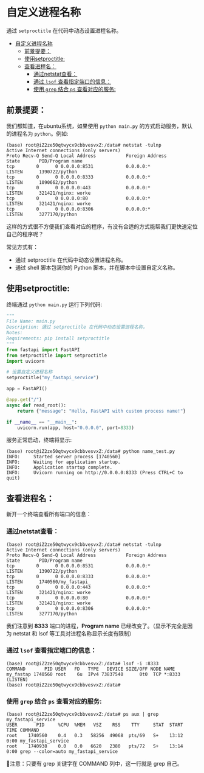 # 自定义进程名称

通过 `setproctitle` 在代码中动态设置进程名称。
- [自定义进程名称](#自定义进程名称)
  - [前景提要：](#前景提要)
  - [使用setproctitle:](#使用setproctitle)
  - [查看进程名：](#查看进程名)
    - [通过netstat查看：](#通过netstat查看)
    - [通过 `lsof` 查看指定端口的信息：](#通过-lsof-查看指定端口的信息)
    - [使用 `grep` 结合 `ps` 查看对应的服务:](#使用-grep-结合-ps-查看对应的服务)


## 前景提要：

我们都知道，在ubuntu系统，如果使用 `python main.py` 的方式启动服务，默认的进程名为 `python`。例如:

```log
(base) root@iZ2ze50qtwycx9cbbvesvxZ:/data# netstat -tulnp
Active Internet connections (only servers)
Proto Recv-Q Send-Q Local Address           Foreign Address         State       PID/Program name    
tcp        0      0 0.0.0.0:8531            0.0.0.0:*               LISTEN      1390722/python      
tcp        0      0 0.0.0.0:8333            0.0.0.0:*               LISTEN      1090662/python      
tcp        0      0 0.0.0.0:443             0.0.0.0:*               LISTEN      321421/nginx: worke 
tcp        0      0 0.0.0.0:80              0.0.0.0:*               LISTEN      321421/nginx: worke 
tcp        0      0 0.0.0.0:8306            0.0.0.0:*               LISTEN      3277170/python       
```

这样的方式很不方便我们查看对应的程序，有没有合适的方式能帮我们更快速定位自己的程序呢？

常见方式有：

- 通过 setproctitle 在代码中动态设置进程名称。
- 通过 shell 脚本包装你的 Python 脚本，并在脚本中设置自定义名称。


## 使用setproctitle:

终端通过 `python main.py` 运行下列代码:

```python
"""
File Name: main.py
Description: 通过 setproctitle 在代码中动态设置进程名称。
Notes: 
Requirements: pip install setproctitle
"""
from fastapi import FastAPI
from setproctitle import setproctitle
import uvicorn

# 设置自定义进程名称
setproctitle("my_fastapi_service")

app = FastAPI()

@app.get("/")
async def read_root():
    return {"message": "Hello, FastAPI with custom process name!"}

if __name__ == "__main__":
    uvicorn.run(app, host="0.0.0.0", port=8333)
```

服务正常启动，终端将显示:

```log
(base) root@iZ2ze50qtwycx9cbbvesvxZ:/data# python name_test.py 
INFO:     Started server process [1740560]
INFO:     Waiting for application startup.
INFO:     Application startup complete.
INFO:     Uvicorn running on http://0.0.0.0:8333 (Press CTRL+C to quit)
```

## 查看进程名：

新开一个终端查看所有端口的信息：

### 通过netstat查看：

```log
(base) root@iZ2ze50qtwycx9cbbvesvxZ:/data# netstat -tulnp
Active Internet connections (only servers)
Proto Recv-Q Send-Q Local Address           Foreign Address         State       PID/Program name    
tcp        0      0 0.0.0.0:8531            0.0.0.0:*               LISTEN      1390722/python      
tcp        0      0 0.0.0.0:8333            0.0.0.0:*               LISTEN      1740560/my_fastapi_   
tcp        0      0 0.0.0.0:443             0.0.0.0:*               LISTEN      321421/nginx: worke 
tcp        0      0 0.0.0.0:80              0.0.0.0:*               LISTEN      321421/nginx: worke 
tcp        0      0 0.0.0.0:8306            0.0.0.0:*               LISTEN      3277170/python    
```

我们注意到 **8333** 端口的进程，**Program name** 已经改变了。（显示不完全是因为 netstat 和 lsof 等工具对进程名称显示长度有限制）

### 通过 `lsof` 查看指定端口的信息：

```log
(base) root@iZ2ze50qtwycx9cbbvesvxZ:/data# lsof -i :8333
COMMAND       PID USER   FD   TYPE   DEVICE SIZE/OFF NODE NAME
my_fastap 1740560 root    6u  IPv4 73837540      0t0  TCP *:8333 (LISTEN)
(base) root@iZ2ze50qtwycx9cbbvesvxZ:/data# 
```

### 使用 `grep` 结合 `ps` 查看对应的服务:

```log
(base) root@iZ2ze50qtwycx9cbbvesvxZ:/data# ps aux | grep my_fastapi_service
USER       PID     %CPU  %MEM   VSZ    RSS    TTY     STAT  START    TIME COMMAND
root    1740560    0.4   0.3   58256  49068  pts/69   S+    13:12    0:00 my_fastapi_service
root    1740938    0.0   0.0   6620   2380   pts/72   S+    13:14    0:00 grep --color=auto my_fastapi_service
```

🚨注意：只要有 grep 关键字在 COMMAND 列中，这一行就是 grep 自己。